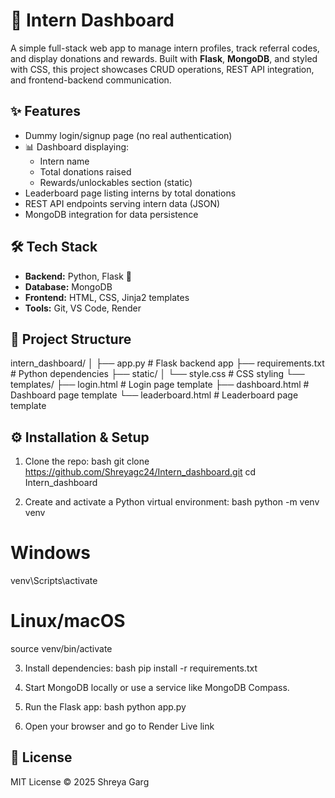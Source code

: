 # 🚀 Intern Dashboard

A simple full-stack web app to manage intern profiles, track referral codes, and display donations and rewards. Built with **Flask**, **MongoDB**, and styled with CSS, this project showcases CRUD operations, REST API integration, and frontend-backend communication.

## ✨ Features

- Dummy login/signup page (no real authentication)
- 📊 Dashboard displaying:
  - Intern name
  - Total donations raised
  - Rewards/unlockables section (static)
- Leaderboard page listing interns by total donations
- REST API endpoints serving intern data (JSON)
- MongoDB integration for data persistence


## 🛠️ Tech Stack

- **Backend:** Python, Flask 🐍
- **Database:** MongoDB 
- **Frontend:** HTML, CSS, Jinja2 templates
- **Tools:** Git, VS Code, Render


## 📁 Project Structure


intern\_dashboard/
│
├── app.py               # Flask backend app
├── requirements.txt     # Python dependencies
├── static/
│   └── style.css        # CSS styling
└── templates/
├── login.html       # Login page template
├── dashboard.html   # Dashboard page template
└── leaderboard.html # Leaderboard page template

## ⚙️ Installation & Setup

1. Clone the repo:
bash
git clone https://github.com/Shreyagc24/Intern_dashboard.git
cd Intern_dashboard


2. Create and activate a Python virtual environment:
bash
python -m venv venv
# Windows
venv\Scripts\activate
# Linux/macOS
source venv/bin/activate

3. Install dependencies:
bash
pip install -r requirements.txt

4. Start MongoDB locally or use a service like MongoDB Compass.

5. Run the Flask app:
bash
python app.py

6. Open your browser and go to Render Live link

## 📜 License
MIT License © 2025 Shreya Garg